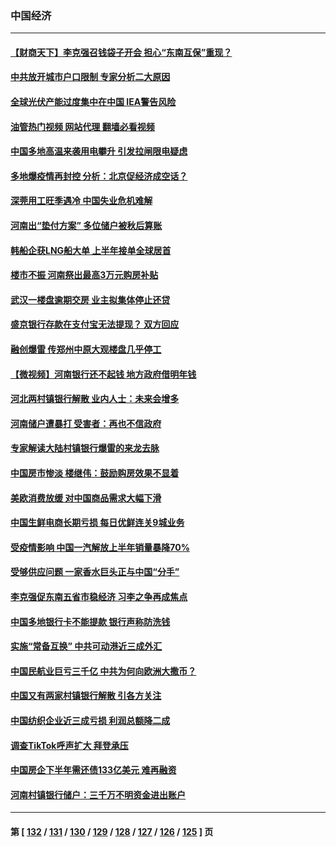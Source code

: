 ### 中国经济
---
#### [【财商天下】李克强召钱袋子开会 担心“东南互保”重现？](../../pages/ncid283/n13779421.md?07131245) 
#### [中共放开城市户口限制 专家分析二大原因](../../pages/ncid283/n13779354.md?07131245) 
#### [全球光伏产能过度集中在中国 IEA警告风险](../../pages/ncid283/n13779418.md?07131245) 
#### [油管热门视频 网站代理 翻墙必看视频](http://209.222.30.114:81/youtube.html?07131245)
#### [中国多地高温来袭用电攀升 引发拉闸限电疑虑](../../pages/ncid283/n13779376.md?07131245) 
#### [多地爆疫情再封控 分析：北京促经济成空话？](../../pages/ncid283/n13779188.md?07131245) 
#### [深莞用工旺季遇冷 中国失业危机难解](../../pages/ncid283/n13779351.md?07131245) 
#### [河南出“垫付方案” 多位储户被秋后算账](../../pages/ncid283/n13779371.md?07131245) 
#### [韩船企获LNG船大单 上半年接单全球居首](../../pages/ncid283/n13779328.md?07131245) 
#### [楼市不振 河南祭出最高3万元购房补贴](../../pages/ncid283/n13779066.md?07131245) 
#### [武汉一楼盘逾期交房 业主拟集体停止还贷](../../pages/ncid283/n13779051.md?07131245) 
#### [盛京银行存款在支付宝无法提现？ 双方回应](../../pages/ncid283/n13778904.md?07131245) 
#### [融创爆雷 传郑州中原大观楼盘几乎停工](../../pages/ncid283/n13778855.md?07131245) 
#### [【微视频】河南银行还不起钱 地方政府借明年钱](../../pages/ncid283/n13778575.md?07131245) 
#### [河北两村镇银行解散 业内人士：未来会增多](../../pages/ncid283/n13778467.md?07131245) 
#### [河南储户遭暴打 受害者：再也不信政府](../../pages/ncid283/n13778457.md?07131245) 
#### [专家解读大陆村镇银行爆雷的来龙去脉](../../pages/ncid283/n13778412.md?07131245) 
#### [中国房市惨淡 楼继伟：鼓励购房效果不显着](../../pages/ncid283/n13778374.md?07131245) 
#### [美欧消费放缓 对中国商品需求大幅下滑](../../pages/ncid283/n13778291.md?07131245) 
#### [中国生鲜电商长期亏损 每日优鲜连关9城业务](../../pages/ncid283/n13777951.md?07131245) 
#### [受疫情影响 中国一汽解放上半年销量暴降70%](../../pages/ncid283/n13777835.md?07131245) 
#### [受够供应问题 一家香水巨头正与中国“分手”](../../pages/ncid283/n13777894.md?07131245) 
#### [李克强促东南五省市稳经济 习李之争再成焦点](../../pages/ncid283/n13777753.md?07131245) 
#### [中国多地银行卡不能提款 银行声称防洗钱](../../pages/ncid283/n13777471.md?07131245) 
#### [实施“常备互换” 中共可动港近三成外汇](../../pages/ncid283/n13777440.md?07131245) 
#### [中国民航业巨亏三千亿 中共为何向欧洲大撒币？](../../pages/ncid283/n13777343.md?07131245) 
#### [中国又有两家村镇银行解散 引各方关注](../../pages/ncid283/n13777317.md?07131245) 
#### [中国纺织企业近三成亏损 利润总额降二成](../../pages/ncid283/n13777266.md?07131245) 
#### [调查TikTok呼声扩大 拜登承压](../../pages/ncid283/n13777106.md?07131245) 
#### [中国房企下半年需还债133亿美元 难再融资](../../pages/ncid283/n13776986.md?07131245) 
#### [河南村镇银行储户：三千万不明资金进出账户](../../pages/ncid283/n13776876.md?07131245) 

---
#### 第 [ [132](./132.md?07131245) / [131](./131.md?07131245) / [130](./130.md?07131245) / [129](./129.md?07131245) / [128](./128.md?07131245) / [127](./127.md?07131245) / [126](./126.md?07131245) / [125](./125.md?07131245) ] 页
